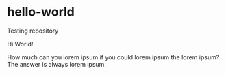 # hello-world
Testing repository

Hi World!

How much can you lorem ipsum if you could lorem ipsum the lorem ipsum?
The answer is always lorem ipsum.
